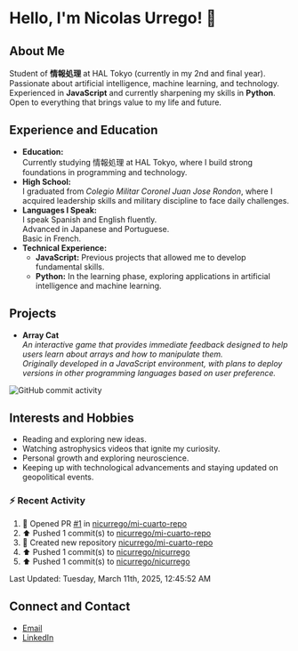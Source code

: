 
# Hello, I'm Nicolas Urrego! 👋

## About Me
Student of **情報処理** at HAL Tokyo (currently in my 2nd and final year).  
Passionate about artificial intelligence, machine learning, and technology.  
Experienced in **JavaScript** and currently sharpening my skills in **Python**.  
Open to everything that brings value to my life and future.

## Experience and Education
- **Education:**  
  Currently studying 情報処理 at HAL Tokyo, where I build strong foundations in programming and technology.
- **High School:**  
  I graduated from *Colegio Militar Coronel Juan Jose Rondon*, where I acquired leadership skills and military discipline to face daily challenges.
- **Languages I Speak:**  
  I speak Spanish and English fluently.  
  Advanced in Japanese and Portuguese.  
  Basic in French.
- **Technical Experience:**  
  - **JavaScript:** Previous projects that allowed me to develop fundamental skills.  
  - **Python:** In the learning phase, exploring applications in artificial intelligence and machine learning.

## Projects
- **Array Cat**  
  *An interactive game that provides immediate feedback designed to help users learn about arrays and how to manipulate them.  
  Originally developed in a JavaScript environment, with plans to deploy versions in other programming languages based on user preference.*

![GitHub commit activity](https://img.shields.io/github/commit-activity/m/nicurrego/ArrayGame)
## Interests and Hobbies
- Reading and exploring new ideas.
- Watching astrophysics videos that ignite my curiosity.
- Personal growth and exploring neuroscience.
- Keeping up with technological advancements and staying updated on geopolitical events.

### :zap: Recent Activity
<!--RECENT_ACTIVITY:start-->
1. 💪 Opened PR [#1](https://github.com/nicurrego/mi-cuarto-repo/pull/1) in [nicurrego/mi-cuarto-repo](https://github.com/nicurrego/mi-cuarto-repo)<br>
2. ⬆️ Pushed 1 commit(s) to [nicurrego/mi-cuarto-repo](https://github.com/nicurrego/mi-cuarto-repo)<br>
3. 📔 Created new repository [nicurrego/mi-cuarto-repo](https://github.com/nicurrego/mi-cuarto-repo)<br>
4. ⬆️ Pushed 1 commit(s) to [nicurrego/nicurrego](https://github.com/nicurrego/nicurrego)<br>
5. ⬆️ Pushed 1 commit(s) to [nicurrego/nicurrego](https://github.com/nicurrego/nicurrego)<br>
<!--RECENT_ACTIVITY:end-->

<!--RECENT_ACTIVITY:last_update-->
Last Updated: Tuesday, March 11th, 2025, 12:45:52 AM
<!--RECENT_ACTIVITY:last_update_end-->

## Connect and Contact
- [Email](mailto:nicurrego+github@gmail.com)  
- [LinkedIn](https://www.linkedin.com/in/nicolasurregodiaz)




